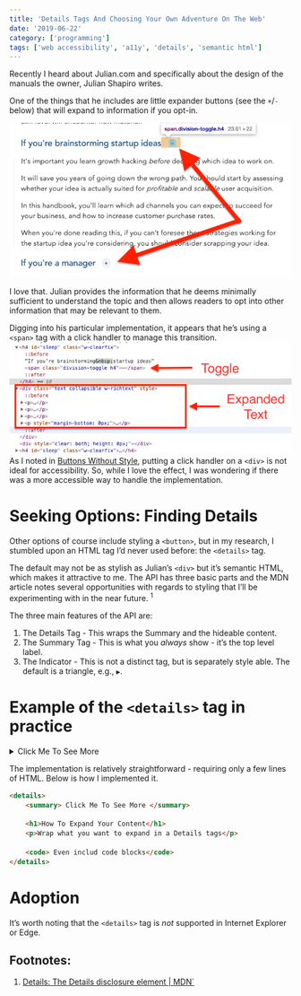 ```yaml
---
title: 'Details Tags And Choosing Your Own Adventure On The Web'
date: '2019-06-22'
category: ['programming']
tags: ['web accessibility', 'a11y', 'details', 'semantic html']
---
```


Recently I heard about Julian.com and specifically about the design of the manuals the owner, Julian Shapiro writes.

One of the things that he includes are little expander buttons (see the `+`/`-` below) that will expand to information if you opt-in.

![](./julian-toggle.png)

I love that. Julian provides the information that he deems minimally sufficient to understand the topic and then allows readers to opt into other information that may be relevant to them.

Digging into his particular implementation, it appears that he’s using a `<span>` tag with a click handler to manage this transition.<br/>
![](./julian-console-snippet.png)
As I noted in [Buttons Without Style](../../2019-06-05/styleless-buttons-a11y), putting a click handler on a `<div>` is not ideal for accessibility. So, while I love the effect, I was wondering if there was a more accessible way to handle the implementation.

# Seeking Options: Finding Details

Other options of course include styling a `<button>`, but in my research, I stumbled upon an HTML tag I’d never used before: the `<details>` tag.

The default may not be as stylish as Julian’s `<div>` but it’s semantic HTML, which makes it attractive to me. The API has three basic parts and the MDN article notes several opportunities with regards to styling that I’ll be experimenting with in the near future. <sup>1</sup>

The three main features of the API are:

1. The Details Tag - This wraps the Summary and the hideable content.
2. The Summary Tag - This is what you _always_ show - it’s the top level label.
3. The Indicator - This is not a distinct tag, but is separately style able. The default is a triangle, e.g., `▶︎`.

# Example of the `<details>` tag in practice

<details>
<summary> Click Me To See More </summary>

<h1>How To Expand Your Content</h1>
<p>Wrap what you want to expand in a Details tags</p>

<code> Even include code blocks</code>

</details>

The implementation is relatively straightforward - requiring only a few lines of HTML. Below is how I implemented it.

```html
<details>
    <summary> Click Me To See More </summary>

    <h1>How To Expand Your Content</h1>
    <p>Wrap what you want to expand in a Details tags</p>

    <code> Even includ code blocks</code>
</details>
```

# Adoption

It’s worth noting that the `<details>` tag is _not_ supported in Internet Explorer or Edge.

## Footnotes:

1.  [Details: The Details disclosure element | MDN`](https://developer.mozilla.org/en-US/docs/Web/HTML/Element/details)
